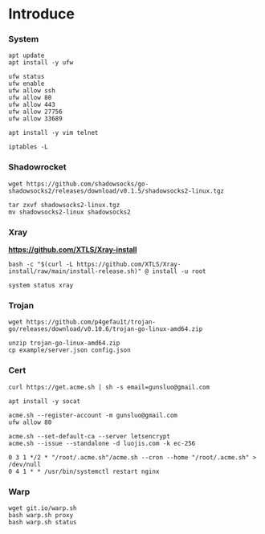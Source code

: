 # Introduce


### System


```
apt update
apt install -y ufw

ufw status
ufw enable
ufw allow ssh
ufw allow 80
ufw allow 443
ufw allow 27756
ufw allow 33689

apt install -y vim telnet

iptables -L
```


### Shadowrocket 

```
wget https://github.com/shadowsocks/go-shadowsocks2/releases/download/v0.1.5/shadowsocks2-linux.tgz

tar zxvf shadowsocks2-linux.tgz
mv shadowsocks2-linux shadowsocks2
```


### Xray


**https://github.com/XTLS/Xray-install**
```
bash -c "$(curl -L https://github.com/XTLS/Xray-install/raw/main/install-release.sh)" @ install -u root

system status xray
```


### Trojan

```
wget https://github.com/p4gefau1t/trojan-go/releases/download/v0.10.6/trojan-go-linux-amd64.zip

unzip trojan-go-linux-amd64.zip
cp example/server.json config.json
```


### Cert

```
curl https://get.acme.sh | sh -s email=gunsluo@gmail.com

apt install -y socat

acme.sh --register-account -m gunsluo@gmail.com
ufw allow 80

acme.sh --set-default-ca --server letsencrypt
acme.sh --issue --standalone -d luojis.com -k ec-256
```

```
0 3 1 */2 * "/root/.acme.sh"/acme.sh --cron --home "/root/.acme.sh" > /dev/null
0 4 1 * * /usr/bin/systemctl restart nginx
```

### Warp

```
wget git.io/warp.sh
bash warp.sh proxy
bash warp.sh status
```


